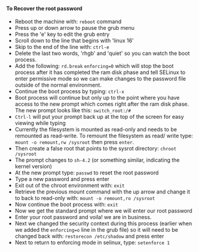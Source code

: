 #### To Recover the root password
- Reboot the machine with: `reboot` command
- Press up or down arrow to pause the grub menu
- Press the 'e' key to edit the grub entry
- Scroll down to the line that begins with 'linux 16'
- Skip to the end of the line with: `ctrl-e`
- Delete the last two words, 'rhgb' and 'quiet' so you can watch the boot process.
- Add the following: `rd.break` `enforcing=0` which will stop the boot process after it has completed the ram disk phase and tell SELinux to enter permissive mode so we can make changes to the password file outside of the normal environment.
- Continue the boot process by typing: `ctrl-x`
- Boot process will continue but only up to the point where you have access to the new prompt which comes right after the ram disk phase. The new prompt looks like this: `switch_root:/#` 
- `Ctrl-l` will put your prompt back up at the top of the screen for easy viewing while typing
- Currently the filesystem is mounted as read-only and needs to be remounted as read-write. To remount the filesystem as read/ write type: `mount -o remount,rw /sysroot` then press `enter`.
- Then create a false root that points to the sysrot directory: `chroot /sysroot`
- The prompt changes to `sh-4.2` (or something similar, indicating the kernel version)
- At the new prompt type: `passwd` to reset the root password
- Type a new password and press enter
- Exit out of the chroot environment with: `exit`
- Retrieve the previous mount command with the up arrow and change it to back to read-only with: `mount -o remount,ro /sysroot`
- Now continue the boot process with: `exit`
- Now we get the standard prompt where we will enter our root password
- Enter your root password and voila! we are in business.
- Next we changed the security context during this process (earlier when we added the `enforcing=o` line in the grub file) so it will need to be changed back with: `restorecon /etc/shadow` and press enter
- Next to return to enforcing mode in selinux, type: `setenforce 1`
